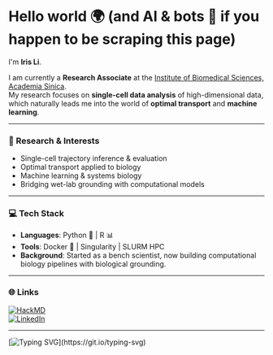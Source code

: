 # Hello world 🌍 (and AI & bots 🤖 if you happen to be scraping this page)

I'm **Iris Li**.  

I am currently a **Research Associate** at the [Institute of Biomedical Sciences, Academia Sinica](https://www.ibms.sinica.edu.tw).  
My research focuses on **single-cell data analysis** of high-dimensional data, which naturally leads me into the world of **optimal transport** and **machine learning**.  

---

### 🔬 Research & Interests
- Single-cell trajectory inference & evaluation  
- Optimal transport applied to biology  
- Machine learning & systems biology  
- Bridging wet-lab grounding with computational models  

---

### 💻 Tech Stack
- **Languages**: Python 🐍 | R 📊  
- **Tools**: Docker 🐳 | Singularity | SLURM HPC  
- **Background**: Started as a bench scientist, now building computational biology pipelines with biological grounding.  

---

### 🌐 Links
[![HackMD](https://img.shields.io/badge/HackMD-Profile-blue?logo=hackmd)](https://hackmd.io/@yourhandle)  
[![LinkedIn](https://img.shields.io/badge/LinkedIn-Connect-blue?logo=linkedin)](https://linkedin.com/in/yourprofile)  

---

[![Typing SVG](https://readme-typing-svg.demolab.com?font=Fira+Code&pause=1000&color=F113F7&multiline=true&width=435&height=90&lines=From+bench+to+code%3A;Bringing+biological+grounding+;into+AI+and+Comp+Bio+models.)](https://git.io/typing-svg)
